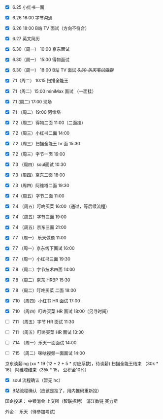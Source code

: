 - [x] 6.25 小红书一面 
- [x] 6.26 16:00 字节沟通
- [x] 6.26 18:00 B站 TV 面试（方向不符合）
- [x] 6.27 英文简历

- [x] 6.30（周一） 10:00 京东面试
- [x] 6.30（周一） 15:00 得物面试
- [x] 6.30（周一） 18:00 B站 TV 面试
~~*6.30 乐天笔试做题*~~

- [x] 7.1（周二） 10:15 扫描全能王
- [x] 7.1（周二）15:00 miniMax 面试 （一面挂）
- [x] 7.1 (周二) 17:00 现场
- [x] 7.1 （周二）19:00 阿维塔

- [x] 7.2（周三）得物二面 11:00（二面挂）
- [x] 7.2（周三）小红书二面 14:00
- [x] 7.2（周三）扫描全能王 hr 面 15:30
- [x] 7.2（周三）字节一面 19:00

- [x] 7.3 （周四）soul面试 10:30
- [x] 7.3（周四）京东二面 18:00
- [x] 7.3（周四）阿维塔二面 19:30

- [x] 7.4（周五）字节二面 11:00
- [x] 7.4 （周五）叮咚买菜 16:00（通过，等后续流程）

- [x] 7.4 （周五）字节三面 19:00
- [x] 7.4 （周五）京东三面 21:00

- [x] 7.7 （周一） 乐天做题 11:00
- [x] 7.7 （周一）京东线下面试 16:00
- [x] 7.7 （周一）小红书三面 19:30

- [x] 7.8 （周二）字节技术四面 14:00
- [x] 7.8 （周二）京东 HRBP 15:30
- [x] 7.8 （周二）叮咚买菜 二面 18:00

- [x] 7.10 （周四）小红书 HR 面试 17:00
- [x] 7.10 （周四）叮咚买菜 HR 面试 18:00（另寻时间）

- [ ]  7.11 （周五）字节 HR 面试 11:30
- [ ]  7.11 （周五）叮咚买菜 HR 面试 13:30

 - [ ] 7.14 （周一）乐天一面面试 14:00

- [ ] 7.15 （周二）咪咕视频一面面试 14:00

京东谈薪ing (xx  * 19 (12 + 2 + 5 * 对应系数)，待谈薪)
扫描全能王结束 （30k * 16）
阿维塔结束（35k * 15， 公积金10%）

- [x] soul 流程确认（暂无 hc）
- [x] B站流程确认（应该是挂了，用内推码重新投）


国企投递：
中银消金
上交所（智联招聘）
浦江数链
赛力斯

外企：
乐天（待参加考试）